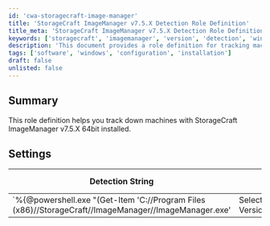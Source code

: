```yaml
---
id: 'cwa-storagecraft-image-manager'
title: 'StorageCraft ImageManager v7.5.X Detection Role Definition'
title_meta: 'StorageCraft ImageManager v7.5.X Detection Role Definition'
keywords: ['storagecraft', 'imagemanager', 'version', 'detection', 'windows']
description: 'This document provides a role definition for tracking machines with StorageCraft ImageManager v7.5.X 64bit installed. It includes detection strings, comparators, and applicable operating systems to ensure accurate identification of the software version.'
tags: ['software', 'windows', 'configuration', 'installation']
draft: false
unlisted: false
---
```

## Summary

This role definition helps you track down machines with StorageCraft ImageManager v7.5.X 64bit installed.

## Settings

| Detection String                                                                                          | Comparator    | Result  | Applicable OS |
|-----------------------------------------------------------------------------------------------------------|---------------|---------|----------------|
| `%{@powershell.exe "(Get-Item 'C://Program Files (x86)//StorageCraft//ImageManager//ImageManager.exe' | Select -ExpandProperty VersionInfo).ProductVersion"@%}` | Regex Match   | `^7//.5.` | Windows        |





